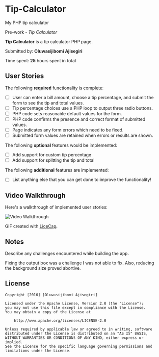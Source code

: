 # Tip-Calculator
My PHP tip calculator

 Pre-work - *Tip Calculator*

**Tip Calculator** is a tip calculator PHP page.

Submitted by: **Oluwasijibomi Ajisegiri**

Time spent: **25** hours spent in total

## User Stories

The following **required** functionality is complete:
* [ ] User can enter a bill amount, choose a tip percentage, and submit the form to see the tip and total values.
* [ ] Tip percentage choices use a PHP loop to output three radio buttons.
* [ ] PHP code sets reasonable default values for the form.
* [ ] PHP code confirms the presence and correct format of submitted values.
* [ ] Page indicates any form errors which need to be fixed.
* [ ] Submitted form values are retained when errors or results are shown.

The following **optional** features would be implemented:
* [ ] Add support for custom tip percentage
* [ ] Add support for splitting the tip and total

The following **additional** features are implemented:

* [ ] List anything else that you can get done to improve the functionality!

## Video Walkthrough

Here's a walkthrough of implemented user stories:

<img src='http://i.imgur.com/jHE3Ukh.gif' title='Video Walkthrough' width='' alt='Video Walkthrough' />

GIF created with [LiceCap](http://www.cockos.com/licecap/).

## Notes

Describe any challenges encountered while building the app.

Fixing the output box was a challenge I was not able to fix. 
Also, reducing the background size proved abortive.

## License

    Copyright [2016] [Oluwasijibomi Ajisegiri]

    Licensed under the Apache License, Version 2.0 (the "License");
    you may not use this file except in compliance with the License.
    You may obtain a copy of the License at

        http://www.apache.org/licenses/LICENSE-2.0

    Unless required by applicable law or agreed to in writing, software
    distributed under the License is distributed on an "AS IS" BASIS,
    WITHOUT WARRANTIES OR CONDITIONS OF ANY KIND, either express or implied.
    See the License for the specific language governing permissions and
    limitations under the License.
